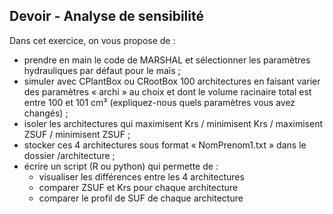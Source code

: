 ## Devoir - Analyse de sensibilité
Dans cet exercice, on vous propose de :

- prendre en main le code de MARSHAL et sélectionner les paramètres hydrauliques par défaut pour le maïs ;
- simuler avec CPlantBox ou CRootBox 100 architectures en faisant varier des paramètres « archi » au choix et dont le volume racinaire total est entre 100 et 101 cm³ (expliquez-nous quels paramètres vous avez changés) ;
- isoler les architectures qui maximisent Krs / minimisent Krs / maximisent ZSUF / minimisent ZSUF ;
- stocker ces 4 architectures sous format « NomPrenom1.txt » dans le dossier  /architecture ;
- écrire un script (R ou python) qui permette de :
  - visualiser les différences entre les 4 architectures
  - comparer ZSUF et Krs pour chaque architecture
  - comparer le profil de SUF de chaque architecture
 
